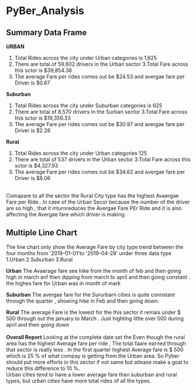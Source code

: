 # PyBer_Analysis

## Summary Data Frame 
 **URBAN**
 1. Total Rides across the city under Urban categories   is 1,625 <BR>
 2. There are total of 59,602 drivers in the Urban sector
 3.Total Fare across this sctor is $39,854.38 
 4. The average Fare per rides comes out be $24.53 and avergae fare per Driver is $0.67
  
 **Suburban**
 1. Total Rides across the city under Suburban categories is 625
 2. There are total of 8,570 drivers in the  Surban  sector
 3.Total Fare across this sctor is $19,356.33
 4. The average Fare per rides comes out be $30.97 and avergae fare per Driver is $2.26
  
   **Rural**
 1. Total Rides across the city under Urban categories 125
 2. There are total of 537 drivers in the Urban sector
 3.Total Fare across this sctor is $4,327.93
 4. The average Fare per rides comes out be $34.62 and avergae fare per Driver is $8.06
 <BR>
 Comapare to all the sector the Rural City type has the highest Avaergae Fare per Ride . In case of the Urban Secor because the number of the driver are so high , that it inturnreduces the Avergae Fare PEr Ride and it is also affecting the Avergae fare which driver is making.
  
  ## Multiple Line Chart
  
 The line chart only show the Average Fare by city type trend between the four months from '2019-01-01'to  '2019-04-28'  under three data type 
 1.Urban 
 2.Suburban
 3.Rural <BR>
  
**Urban**
The Avaerage fare see hike from the month of feb and then going high in march anf then dipping from march to april and then going constant . the highes fare for Urban was in month of mark
  
**Suburban**
The  avergae fare for the Sururbarn cities is quite connstant through the quarter , showing hike in Feb and then going down.
  
 **Rural** 
 The average Fare is the lowest for the this sector it remais under  $ 500 through out the january to March . Just highting little over 500 during april and then going down 
 <br> 
 <br>
 **Overall Report**
Looking at the complete date set the Even though the rural area has the highest Average fare per ride , The total faare earned through that sector is really less . In the first quarter highest Average fare is $ 500 which is 25 % of what compay is getting from the Urban area. So Pyber should put more efforts in this sector if not same but atlease make a goal to reduce this difference to 10 %.
<br>
Urban cities tend to have a lower average fare than suburban and rural types, but urban cities have more total rides of all the types.
  
